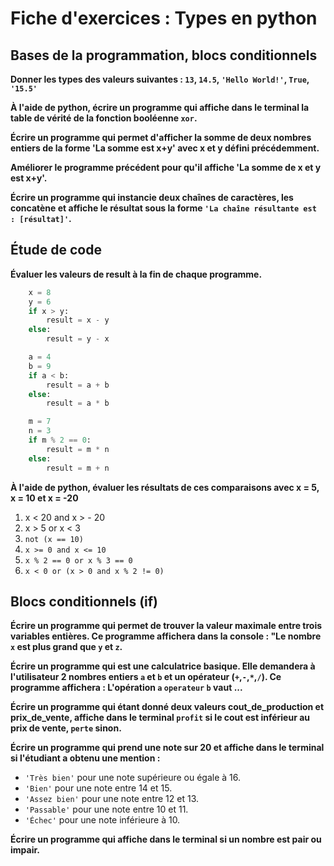 # Fiche d'exercices : Types en python

## Bases de la programmation, blocs conditionnels

**Donner les types des valeurs suivantes : `13`, `14.5`, `'Hello World!'`, `True`, `'15.5'`**  

**À l'aide de python, écrire un programme qui affiche dans le terminal la table de vérité de la fonction booléenne `xor`.**  

**Écrire un programme qui permet d'afficher la somme de deux nombres entiers de la forme 'La somme est x+y' avec x et y défini précédemment.**  

**Améliorer le programme précédent pour qu'il affiche 'La somme de x et y est x+y'.**  

**Écrire un programme qui instancie deux chaînes de caractères, les concatène et affiche le résultat sous la forme `'La chaîne résultante est : [résultat]'`.**

## Étude de code

**Évaluer les valeurs de result à la fin de chaque programme.**  

```python
    x = 8
    y = 6
    if x > y:
        result = x - y
    else:
        result = y - x
```

```python
    a = 4
    b = 9
    if a < b:
        result = a + b
    else:
        result = a * b
```

```python
    m = 7
    n = 3
    if m % 2 == 0:
        result = m * n
    else:
        result = m + n
```

**À l'aide de python, évaluer les résultats de ces comparaisons avec x = 5, x = 10 et x = -20**  

   1. x < 20 and x > - 20
   2. x > 5 or x < 3
   3. `not (x == 10)`
   4. `x >= 0 and x <= 10`
   5. `x % 2 == 0 or x % 3 == 0`
   6. `x < 0 or (x > 0 and x % 2 != 0)`

## Blocs conditionnels (if)

**Écrire un programme qui permet de trouver la valeur maximale entre trois variables entières. Ce programme affichera dans la console : "Le nombre `x` est plus grand que `y` et `z`.**

**Écrire un programme qui est une calculatrice basique. Elle demandera à l'utilisateur 2 nombres entiers `a` et `b` et un opérateur (`+`,`-`,`*`,`/`). Ce programme affichera : L'opération `a` `operateur` `b` vaut ...**

**Écrire un programme qui étant donné deux valeurs cout_de_production et prix_de_vente, affiche dans le terminal `profit` si le cout est inférieur au prix de vente, `perte` sinon.**  

**Écrire un programme qui prend une note sur 20 et affiche dans le terminal si l'étudiant a obtenu une mention :**

   - `'Très bien'` pour une note supérieure ou égale à 16.
   - `'Bien'` pour une note entre 14 et 15.
   - `'Assez bien'` pour une note entre 12 et 13.
   - `'Passable'` pour une note entre 10 et 11.
   - `'Échec'` pour une note inférieure à 10.

**Écrire un programme qui affiche dans le terminal si un nombre est pair ou impair.**  
